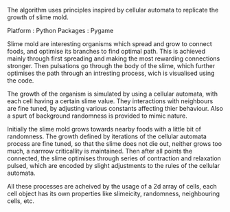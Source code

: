 The algorithm uses principles inspired by cellular automata to replicate the growth of slime mold.

Platform : Python
Packages : Pygame

Slime mold are interesting organisms which spread and grow to connect foods, and optimise its branches to find optimal path.
This is achieved mainly through first spreading and making the most rewarding connections stronger. Then pulsations go through the body of the slime, which further optimises the path through an intresting process, wich is visualised using the code.

The growth of the organism is simulated by using a cellular automata, with each cell having a certain slime value. They interactions with neighbours are fine tuned, by adjusting various constants affecting thier behaviour. Also a spurt of background randomness is provided to mimic nature.

Initially the slime mold grows towards nearby foods with a little bit of randomness. The growth defined by iterations of the cellular automata process are fine tuned, so that the slime does not die out, neither grows too much, a narrrow criticallity is maintained. Then after all points the connected, the slime optimises through series of contraction and relaxation pulsed, which are encoded by slight adjustments to the rules of the cellular automata.

All these processes are acheived by the usage of a 2d array of cells, each cell object has its own properties like slimeicity, randomness, neighbouring cells, etc.
